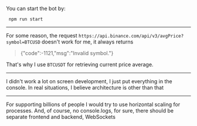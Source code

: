 You can start the bot by:
```
 npm run start
```

---

For some reason, the request `https://api.binance.com/api/v3/avgPrice?symbol=BTCUSD` doesn't work for me, it always returns 
>{"code":-1121,"msg":"Invalid symbol."}

That's why I use `BTCUSDT` for retrieving current price average.

---

I didn't work a lot on screen development, I just put everything in the console. In real situations, I believe architecture is other than that

---

For supporting billions of people I would try to use horizontal scaling for processes. And, of course, no console.logs, for sure, there should be separate frontend and backend, WebSockets